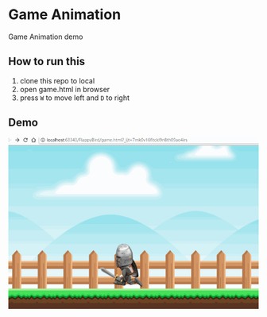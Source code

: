 # Game Animation
Game Animation demo

## How to run this

1. clone this repo to local
2. open game.html in browser
3. press `W` to move left and `D` to right

## Demo
![animation.gif](https://github.com/RiyadWu/GameAnimation/blob/master/img/animation.gif)
